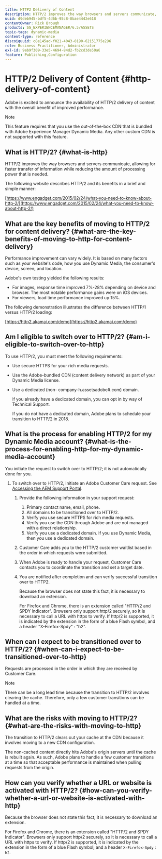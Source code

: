 ```yaml
---
title: HTTP2 Delivery of Content
description: HTTP/2 improves the way browsers and servers communicate, allowing for faster transfer of information while reducing the amount of needed processing power.
uuid: d9deb945-bdf5-4d6b-95c8-8bae4442e618
contentOwner: Rick Brough
products: SG_EXPERIENCEMANAGER/6.5/ASSETS
topic-tags: dynamic-media
content-type: reference
discoiquuid: c8e145ad-f021-4043-8190-62151775e296
role: Business Practitioner, Administrator
exl-id: 9eb9f309-33e5-4694-84d2-fb2cd3de50a6
feature: Publishing,Configuration
---
```

# HTTP/2 Delivery of Content {#http-delivery-of-content}

Adobe is excited to announce the availability of HTTP/2 delivery of content with the overall benefit of improved performance.

>[!NOTE]
>
>This feature requires that you use the out-of-the-box CDN that is bundled with Adobe Experience Manager Dynamic Media. Any other custom CDN is not supported with this feature.

## What is HTTP/2? {#what-is-http}

HTTP/2 improves the way browsers and servers communicate, allowing for faster transfer of information while reducing the amount of processing power that is needed.

The following website describes HTTP/2 and its benefits in a brief and simple manner:

[https://www.engadget.com/2015/02/24/what-you-need-to-know-about-http-2/](https://www.engadget.com/2015/02/24/what-you-need-to-know-about-http-2/)

## What are the key benefits of moving to HTTP/2 for content delivery? {#what-are-the-key-benefits-of-moving-to-http-for-content-delivery}

Performance improvement can vary widely. It is based on many factors such as your website's code, how you use Dynamic Media, the consumer's device, screen, and location.

Adobe's own testing yielded the following results:

* For images, response time improved 7%-28% depending on device and browser. The most notable performance gains were on iOS devices.
* For viewers, load time performance improved up 15%.

The following demonstration illustrates the difference between HTTP/1 versus HTTP/2 loading:

[https://http2.akamai.com/demo](https://http2.akamai.com/demo)

## Am I eligible to switch over to HTTP/2? {#am-i-eligible-to-switch-over-to-http}

To use HTTP/2, you must meet the following requirements:

* Use secure HTTPS for your rich media requests.
* Use the Adobe-bundled CDN (content delivery network) as part of your Dynamic Media license.
* Use a dedicated (non- company-h.assetsadobe#.com) domain.

  If you already have a dedicated domain, you can opt in by way of Technical Support.

  If you do not have a dedicated domain, Adobe plans to schedule your transition to HTTP/2 in 2018.

## What is the process for enabling HTTP/2 for my Dynamic Media account? {#what-is-the-process-for-enabling-http-for-my-dynamic-media-account}

You initiate the request to switch over to HTTP/2; it is not automatically done for you.

1. To switch over to HTTP/2, initiate an Adobe Customer Care request. See [Accessing the AEM Support Portal](https://helpx.adobe.com/experience-manager/kb/accessing-aem-support-portal.html).

    1. Provide the following information in your support request:

        1. Primary contact name, email, phone.
        1. All domains to be transitioned over to HTTP/2.
        1. Verify you use secure HTTPS for rich media requests.
        1. Verify you use the CDN through Adobe and are not managed with a direct relationship.
        1. Verify you use a dedicated domain. If you use Dynamic Media, then you use a dedicated domain.

    1. Customer Care adds you to the HTTP/2 customer waitlist based in the order in which requests were submitted.
    1. When Adobe is ready to handle your request, Customer Care contacts you to coordinate the transition and set a target date.
    1. You are notified after completion and can verify successful transition over to HTTP2.

       Because the browser does not state this fact, it is necessary to download an extension.

       For Firefox and Chrome, there is an extension called "HTTP/2 and SPDY Indicator". Browsers only support http/2 securely, so it is necessary to call a URL with https to verify. If http/2 is supported, it is indicated by the extension in the form of a blue Flash symbol, and a header "X-Firefox-Spdy" : "h2".

## When can I expect to be transitioned over to HTTP/2? {#when-can-i-expect-to-be-transitioned-over-to-http}

Requests are processed in the order in which they are received by Customer Care.

>[!NOTE]
>
>There can be a long lead time because the transition to HTTP/2 involves clearing the cache. Therefore, only a few customer transitions can be handled at a time.

## What are the risks with moving to HTTP/2? {#what-are-the-risks-with-moving-to-http}

The transition to HTTP/2 clears out your cache at the CDN because it involves moving to a new CDN configuration.

The non-cached content directly hits Adobe's origin servers until the cache is rebuilt again. As such, Adobe plans to handle a few customer transitions at a time so that acceptable performance is maintained when pulling requests from the origin.

## How can you verify whether a URL or website is activated with HTTP/2? {#how-can-you-verify-whether-a-url-or-website-is-activated-with-http}

Because the browser does not state this fact, it is necessary to download an extension.

For Firefox and Chrome, there is an extension called "HTTP/2 and SPDY Indicator". Browsers only support http/2 securely, so it is necessary to call a URL with https to verify. If http/2 is supported, it is indicated by the extension in the form of a blue Flash symbol, and a header `X-Firefox-Spdy` : `h2`.
